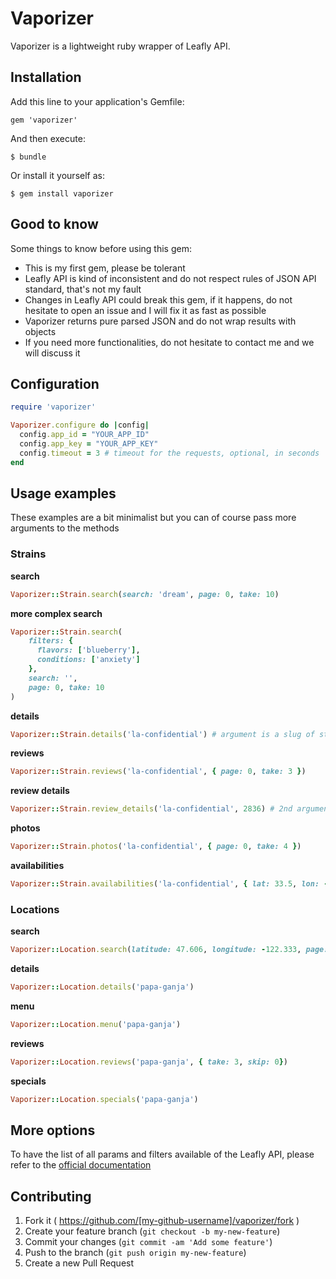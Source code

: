 # Vaporizer

Vaporizer is a lightweight ruby wrapper of Leafly API.

## Installation

Add this line to your application's Gemfile:

    gem 'vaporizer'

And then execute:

    $ bundle

Or install it yourself as:

    $ gem install vaporizer
    
## Good to know

Some things to know before using this gem:
* This is my first gem, please be tolerant
* Leafly API is kind of inconsistent and do not respect rules of JSON API standard, that's not my fault
* Changes in Leafly API could break this gem, if it happens, do not hesitate to open an issue and I will fix it as fast as possible
* Vaporizer returns pure parsed JSON and do not wrap results with objects
* If you need more functionalities, do not hesitate to contact me and we will discuss it

## Configuration

```ruby
require 'vaporizer'

Vaporizer.configure do |config|
  config.app_id = "YOUR_APP_ID"
  config.app_key = "YOUR_APP_KEY"
  config.timeout = 3 # timeout for the requests, optional, in seconds
end
```
## Usage examples

These examples are a bit minimalist but you can of course pass more arguments to the methods

### Strains

**search**
```ruby
Vaporizer::Strain.search(search: 'dream', page: 0, take: 10)
```

**more complex search**
```ruby
Vaporizer::Strain.search(
    filters: {
      flavors: ['blueberry'],
      conditions: ['anxiety']
    },
    search: '',
    page: 0, take: 10
)
```

**details**
```ruby
Vaporizer::Strain.details('la-confidential') # argument is a slug of strain's name
```

**reviews**
```ruby
Vaporizer::Strain.reviews('la-confidential', { page: 0, take: 3 })
```

**review details**
```ruby
Vaporizer::Strain.review_details('la-confidential', 2836) # 2nd argument is the review id
```

**photos**
```ruby
Vaporizer::Strain.photos('la-confidential', { page: 0, take: 4 })
```

**availabilities**
```ruby
Vaporizer::Strain.availabilities('la-confidential', { lat: 33.5, lon: -117.6 })
```

### Locations

**search**
```ruby
Vaporizer::Location.search(latitude: 47.606, longitude: -122.333, page: 0, take: 5)
```

**details**
```ruby
Vaporizer::Location.details('papa-ganja')
```

**menu**
```ruby
Vaporizer::Location.menu('papa-ganja')
```

**reviews**
```ruby
Vaporizer::Location.reviews('papa-ganja', { take: 3, skip: 0})
```

**specials**
```ruby
Vaporizer::Location.specials('papa-ganja')
```

## More options

To have the list of all params and filters available of the Leafly API, please refer to
the <a href="https://developer.leafly.com/docs">official documentation</a>

## Contributing

1. Fork it ( https://github.com/[my-github-username]/vaporizer/fork )
2. Create your feature branch (`git checkout -b my-new-feature`)
3. Commit your changes (`git commit -am 'Add some feature'`)
4. Push to the branch (`git push origin my-new-feature`)
5. Create a new Pull Request
